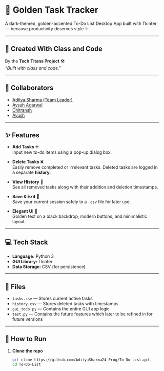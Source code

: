 # 🖤 Golden Task Tracker

A dark-themed, golden-accented To-Do List Desktop App built with Tkinter — because productivity deserves style ✨.

---

## 👑 Created With Class and Code  
By the **Tech Titans Project** 🛠  
_“Built with class and code.”_

---

## 🤝 Collaborators

- [Aditya Sharma (Team Leader)](https://github.com/AdityaSharma24-Prog)
- [Aysuh Agarwal](https://github.com/coder-Ayush182)
- [Chitransh](https://github.com/chitransh1942007)
- [Ayush](https://github.com/Ayushhmishra-pro)

---

## ✨ Features

- **Add Tasks** ➕  
  Input new to-do items using a pop-up dialog box.

- **Delete Tasks** ❌  
  Easily remove completed or irrelevant tasks. Deleted tasks are logged in a separate **history**.

- **View History** 📜  
  See all removed tasks along with their addition and deletion timestamps.

- **Save & Exit** 💾  
  Save your current session safely to a `.csv` file for later use.

- **Elegant UI** 🎨  
  Golden text on a black backdrop, modern buttons, and minimalistic layout.

---

## 💻 Tech Stack

- **Language:** Python 3
- **GUI Library:** Tkinter
- **Data Storage:** CSV (for persistence)

---

## 📁 Files

- `tasks.csv` — Stores current active tasks
- `history.csv` — Stores deleted tasks with timestamps
- `gui_todo.py` — Contains the entire GUI app logic
- `test.py` — Contains the future features which later to be refined in for future versions

---

## 🚀 How to Run

1. **Clone the repo**  
   ```bash
   git clone https://github.com/AdityaSharma24-Prog/To-Do-List.git
   cd To-Do-List
